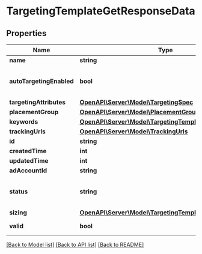 # TargetingTemplateGetResponseData

## Properties
Name | Type | Description | Notes
------------ | ------------- | ------------- | -------------
**name** | **string** | targeting template name | [optional] 
**autoTargetingEnabled** | **bool** | Enable auto-targeting for ad group. Also known as &lt;a href&#x3D;\&quot;https://help.pinterest.com/en/business/article/expanded-targeting\&quot; target&#x3D;\&quot;_blank\&quot;&gt;\&quot;expanded targeting\&quot;&lt;/a&gt;. | [optional] [default to true]
**targetingAttributes** | [**OpenAPI\Server\Model\TargetingSpec**](TargetingSpec.md) |  | [optional] 
**placementGroup** | [**OpenAPI\Server\Model\PlacementGroupType**](PlacementGroupType.md) |  | [optional] 
**keywords** | [**OpenAPI\Server\Model\TargetingTemplateKeyword**](TargetingTemplateKeyword.md) |  | [optional] 
**trackingUrls** | [**OpenAPI\Server\Model\TrackingUrls**](TrackingUrls.md) |  | [optional] 
**id** | **string** | Targeting template ID. | [optional] 
**createdTime** | **int** | Targeting template created time. Unix timestamp in seconds. | [optional] 
**updatedTime** | **int** | Targeting template updated time.Unix timestamp in seconds. | [optional] 
**adAccountId** | **string** | The ID of the advertiser that this targeting template belongs to. | [optional] 
**status** | **string** | Indicate targeting template is active or Deleted | [optional] [default to 'ACTIVE']
**sizing** | [**OpenAPI\Server\Model\TargetingTemplateAudienceSizing**](TargetingTemplateAudienceSizing.md) |  | [optional] 
**valid** | **bool** | Inform if the targeting template is valid (ex. would be false if has revoked audience) | [optional] 

[[Back to Model list]](../README.md#documentation-for-models) [[Back to API list]](../README.md#documentation-for-api-endpoints) [[Back to README]](../README.md)


